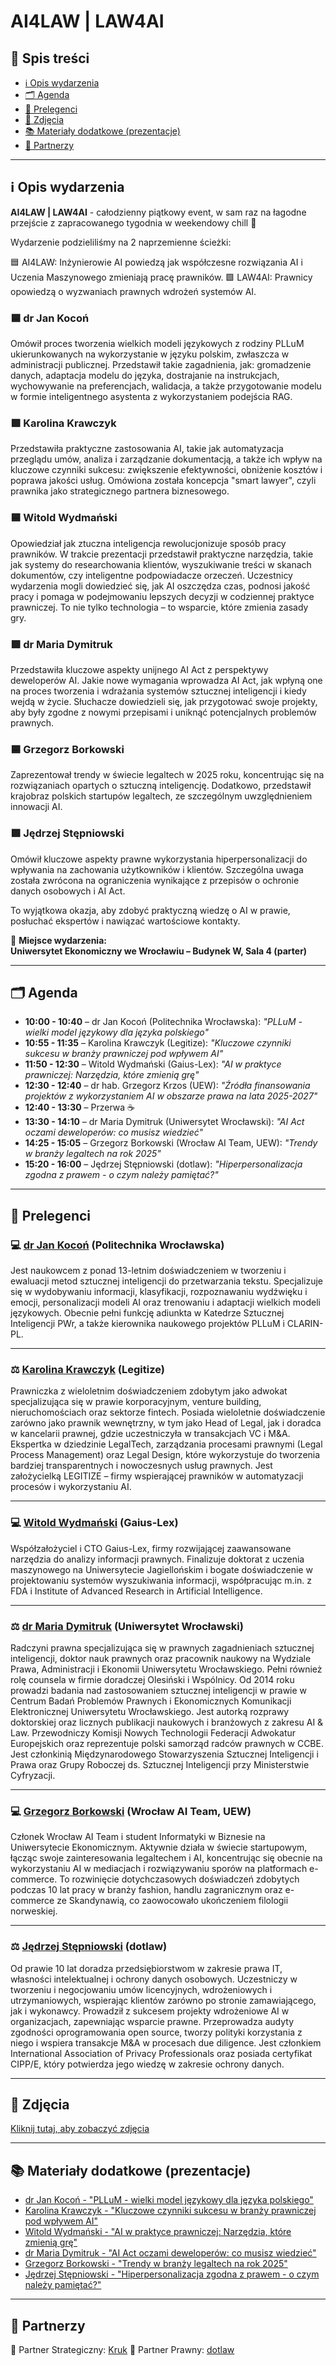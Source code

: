 # AI4LAW | LAW4AI  


## 📌 Spis treści  
- [ℹ️ Opis wydarzenia](#-opis-wydarzenia)  
- [🗂️ Agenda](#-agenda)
- [👤 Prelegenci](#-prelegenci)    
- [📸 Zdjęcia](#-zdjęcia)  
- [📚 Materiały dodatkowe (prezentacje)](#-materiały-dodatkowe-(prezentacje))  
- [🤝 Partnerzy](#-partnerzy)  

---

## ℹ️ Opis wydarzenia

**AI4LAW | LAW4AI** - całodzienny piątkowy event, w sam raz na łagodne przejście z zapracowanego tygodnia w weekendowy chill 🤗

Wydarzenie podzieliliśmy na 2 naprzemienne ścieżki:

🟦 AI4LAW: Inżynierowie AI powiedzą jak współczesne rozwiązania AI i Uczenia Maszynowego zmieniają pracę prawników.
🟩 LAW4AI: Prawnicy opowiedzą o wyzwaniach prawnych wdrożeń systemów AI.

### 🟦 dr Jan Kocoń
Omówił proces tworzenia wielkich modeli językowych z rodziny PLLuM ukierunkowanych na wykorzystanie w języku polskim, zwłaszcza w administracji publicznej. Przedstawił takie zagadnienia, jak: gromadzenie danych, adaptacja modelu do języka, dostrajanie na instrukcjach, wychowywanie na preferencjach, walidacja, a także przygotowanie modelu w formie inteligentnego asystenta z wykorzystaniem podejścia RAG.

### 🟩 Karolina Krawczyk
Przedstawiła praktyczne zastosowania AI, takie jak automatyzacja przeglądu umów, analiza i zarządzanie dokumentacją, a także ich wpływ na kluczowe czynniki sukcesu: zwiększenie efektywności, obniżenie kosztów i poprawa jakości usług. Omówiona została koncepcja "smart lawyer", czyli prawnika jako strategicznego partnera biznesowego.

### 🟦 Witold Wydmański
Opowiedział jak ztuczna inteligencja rewolucjonizuje sposób pracy prawników. W trakcie prezentacji przedstawił praktyczne narzędzia, takie jak systemy do researchowania klientów, wyszukiwanie treści w skanach dokumentów, czy inteligentne podpowiadacze orzeczeń. Uczestnicy wydarzenia mogli dowiedzieć się, jak AI oszczędza czas, podnosi jakość pracy i pomaga w podejmowaniu lepszych decyzji w codziennej praktyce prawniczej. To nie tylko technologia – to wsparcie, które zmienia zasady gry.

### 🟩 dr Maria Dymitruk
Przedstawiła kluczowe aspekty unijnego AI Act z perspektywy deweloperów AI. Jakie nowe wymagania wprowadza AI Act, jak wpłyną one na proces tworzenia i wdrażania systemów sztucznej inteligencji i kiedy wejdą w życie. Słuchacze dowiedzieli się, jak przygotować swoje projekty, aby były zgodne z nowymi przepisami i uniknąć potencjalnych problemów prawnych.

### 🟦 Grzegorz Borkowski
Zaprezentował trendy w świecie legaltech w 2025 roku, koncentrując się na rozwiązaniach opartych o sztuczną inteligencję. Dodatkowo, przedstawił krajobraz polskich startupów legaltech, ze szczególnym uwzględnieniem innowacji AI.

### 🟩 Jędrzej Stępniowski
Omówił kluczowe aspekty prawne wykorzystania hiperpersonalizacji do wpływania na zachowania użytkowników i klientów. Szczególna uwaga została zwrócona na ograniczenia wynikające z przepisów o ochronie danych osobowych i AI Act.

To wyjątkowa okazja, aby zdobyć praktyczną wiedzę o AI w prawie, posłuchać ekspertów i nawiązać wartościowe kontakty.

📍 **Miejsce wydarzenia:**  
**Uniwersytet Ekonomiczny we Wrocławiu – Budynek W, Sala 4 (parter)**  

---

## 🗂️ Agenda

- **10:00 - 10:40** – dr Jan Kocoń (Politechnika Wrocławska): *"PLLuM - wielki model językowy dla języka polskiego"*  
- **10:55 - 11:35** – Karolina Krawczyk (Legitize): *"Kluczowe czynniki sukcesu w branży prawniczej pod wpływem AI"*  
- **11:50 - 12:30** – Witold Wydmański (Gaius-Lex): *"AI w praktyce prawniczej: Narzędzia, które zmienią grę"*  
- **12:30 - 12:40** – dr hab. Grzegorz Krzos (UEW): *"Źródła finansowania projektów z wykorzystaniem AI w obszarze prawa na lata 2025-2027"*  
- **12:40 - 13:30** – Przerwa ☕
- **13:30 - 14:10** – dr Maria Dymitruk (Uniwersytet Wrocławski): *"AI Act oczami deweloperów: co musisz wiedzieć"*  
- **14:25 - 15:05** – Grzegorz Borkowski (Wrocław AI Team, UEW): *"Trendy w branży legaltech na rok 2025"*  
- **15:20 - 16:00** – Jędrzej Stępniowski (dotlaw): *"Hiperpersonalizacja zgodna z prawem - o czym należy pamiętać?"*  

---

## 👤 Prelegenci

### 💻 [dr Jan Kocoń](https://www.linkedin.com/in/jankocon/) (Politechnika Wrocławska)  
Jest naukowcem z ponad 13-letnim doświadczeniem w tworzeniu i ewaluacji metod sztucznej inteligencji do przetwarzania tekstu. Specjalizuje się w wydobywaniu informacji, klasyfikacji, rozpoznawaniu wydźwięku i emocji, personalizacji modeli AI oraz trenowaniu i adaptacji wielkich modeli językowych. Obecnie pełni funkcję adiunkta w Katedrze Sztucznej Inteligencji PWr, a także kierownika naukowego projektów PLLuM i CLARIN-PL.

---

### ⚖️ [Karolina Krawczyk](https://www.linkedin.com/in/karolina-krawczyk-legitize/) (Legitize)  
Prawniczka z wieloletnim doświadczeniem zdobytym jako adwokat specjalizująca się w prawie korporacyjnym, venture building, nieruchomościach oraz sektorze fintech. Posiada wieloletnie doświadczenie zarówno jako prawnik wewnętrzny, w tym jako Head of Legal, jak i doradca w kancelarii prawnej, gdzie uczestniczyła w transakcjach VC i M&A. Ekspertka w dziedzinie LegalTech, zarządzania procesami prawnymi (Legal Process Management) oraz Legal Design, które wykorzystuje do tworzenia bardziej transparentnych i nowoczesnych usług prawnych. Jest założycielką LEGITIZE – firmy wspierającej prawników w automatyzacji procesów i wykorzystaniu AI.

---

### 💻 [Witold Wydmański](https://www.linkedin.com/in/witold-wydmanski/) (Gaius-Lex)  
Współzałożyciel i CTO Gaius-Lex, firmy rozwijającej zaawansowane narzędzia do analizy informacji prawnych. Finalizuje doktorat z uczenia maszynowego na Uniwersytecie Jagiellońskim i bogate doświadczenie w projektowaniu systemów wyszukiwania informacji, współpracując m.in. z FDA i Institute of Advanced Research in Artificial Intelligence.

---

### ⚖️ [dr Maria Dymitruk](https://www.linkedin.com/in/maria-dymitruk/) (Uniwersytet Wrocławski)  
Radczyni prawna specjalizująca się w prawnych zagadnieniach sztucznej inteligencji, doktor nauk prawnych oraz pracownik naukowy na Wydziale Prawa, Administracji i Ekonomii Uniwersytetu Wrocławskiego. Pełni również rolę counsela w firmie doradczej Olesiński i Wspólnicy. Od 2014 roku prowadzi badania nad zastosowaniem sztucznej inteligencji w prawie w Centrum Badań Problemów Prawnych i Ekonomicznych Komunikacji Elektronicznej Uniwersytetu Wrocławskiego. Jest autorką rozprawy doktorskiej oraz licznych publikacji naukowych i branżowych z zakresu AI & Law. Przewodniczy Komisji Nowych Technologii Federacji Adwokatur Europejskich oraz reprezentuje polski samorząd radców prawnych w CCBE. Jest członkinią Międzynarodowego Stowarzyszenia Sztucznej Inteligencji i Prawa oraz Grupy Roboczej ds. Sztucznej Inteligencji przy Ministerstwie Cyfryzacji.

---

### 💻 [Grzegorz Borkowski](https://www.linkedin.com/in/gregai/) (Wrocław AI Team, UEW)  
Członek Wrocław AI Team i student Informatyki w Biznesie na Uniwersytecie Ekonomicznym. Aktywnie działa w świecie startupowym, łącząc swoje zainteresowania legaltechem i AI, koncentrując się obecnie na wykorzystaniu AI w mediacjach i rozwiązywaniu sporów na platformach e-commerce. To rozwinięcie dotychczasowych doświadczeń zdobytych podczas 10 lat pracy w branży fashion, handlu zagranicznym oraz e-commerce ze Skandynawią, co zaowocowało ukończeniem filologii norweskiej.

---

### ⚖️ [Jędrzej Stępniowski](https://www.linkedin.com/in/jstepniowski/) (dotlaw)  
Od prawie 10 lat doradza przedsiębiorstwom w zakresie prawa IT, własności intelektualnej i ochrony danych osobowych. Uczestniczy w tworzeniu i negocjowaniu umów licencyjnych, wdrożeniowych i utrzymaniowych, wspierając klientów zarówno po stronie zamawiającego, jak i wykonawcy. Prowadził z sukcesem projekty wdrożeniowe AI w organizacjach, zapewniając wsparcie prawne. Przeprowadza audyty zgodności oprogramowania open source, tworzy polityki korzystania z niego i wspiera transakcje M&A w procesach due diligence. Jest członkiem International Association of Privacy Professionals oraz posiada certyfikat CIPP/E, który potwierdza jego wiedzę w zakresie ochrony danych.

---

## 📸 Zdjęcia
[Kliknij tutaj, aby zobaczyć zdjęcia](https://photos.app.goo.gl/YN7GTLTAoyUJYJfZ9)

---

## 📚 Materiały dodatkowe (prezentacje)
- [dr Jan Kocoń - "PLLuM - wielki model językowy dla języka polskiego"](https://drive.google.com/file/d/1m9BClg4FNJoZpb6_GcL6DY-qxTG5OmHb/view?usp=sharing)
- [Karolina Krawczyk - "Kluczowe czynniki sukcesu w branży prawniczej pod wpływem AI"](https://drive.google.com/file/d/1WssB6G0U2Jcel0t3fmILZw3JcoxcDsph/view?usp=sharing)
- [Witold Wydmański - "AI w praktyce prawniczej: Narzędzia, które zmienią grę"](https://drive.google.com/file/d/1P-3bvUaqtuwDlKWQawkv35aeczy779y6/view?usp=sharing)
- [dr Maria Dymitruk - "AI Act oczami deweloperów: co musisz wiedzieć"](https://drive.google.com/file/d/1-ERasWgKbs9PFvOeVjDyss3dtYSc88z3/view?usp=sharing)
- [Grzegorz Borkowski - "Trendy w branży legaltech na rok 2025"](https://drive.google.com/file/d/1wzGMtD8zoQnUSs_2VnOahQ2Sd3CTOwaM/view?usp=sharing)
- [Jędrzej Stępniowski - "Hiperpersonalizacja zgodna z prawem - o czym należy pamiętać?"](https://drive.google.com/file/d/1N8vHNEOk1gh1-FTSSGnNFdSu0P8e9nmk/view?usp=sharing)

---

## 🤝 Partnerzy

🔹 Partner Strategiczny: [Kruk](https://www.linkedin.com/company/kruk-s-a-/)
🔹 Partner Prawny: [dotlaw](https://www.linkedin.com/company/dotlawco/)
